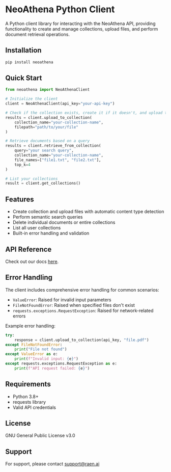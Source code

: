 # NeoAthena Python Client

A Python client library for interacting with the NeoAthena API, providing functionality to create and manage collections, upload files, and perform document retrieval operations.

## Installation

```bash
pip install neoathena
```

## Quick Start

```python
from neoathena import NeoAthenaClient

# Initialize the client
client = NeoAthenaClient(api_key="your-api-key")

# Check if the collection exists, create it if it doesn't, and upload the file to the collection
results = client.upload_to_collection(
    collection_name="your-collection-name", 
    filepath="path/to/your/file"
)

# Retrieve documents based on a query
results = client.retrieve_from_collection(
    query="your search query", 
    collection_name="your-collection-name", 
    file_names=["file1.txt", "file2.txt"],
    top_k=4
)

# List your collections
result = client.get_collections()

```

## Features

- Create collection and upload files with automatic content type detection
- Perform semantic search queries
- Delete individual documents or entire collections
- List all user collections
- Built-in error handling and validation

## API Reference

Check out our docs [here](https://docs.neoathena.com).

## Error Handling

The client includes comprehensive error handling for common scenarios:

- `ValueError`: Raised for invalid input parameters
- `FileNotFoundError`: Raised when specified files don't exist
- `requests.exceptions.RequestException`: Raised for network-related errors

Example error handling:

```python
try:
    response = client.upload_to_collection(api_key, "file.pdf")
except FileNotFoundError:
    print("File not found")
except ValueError as e:
    print(f"Invalid input: {e}")
except requests.exceptions.RequestException as e:
    print(f"API request failed: {e}")
```

## Requirements

- Python 3.8+
- requests library
- Valid API credentials

## License

GNU General Public License v3.0

## Support

For support, please contact support@raen.ai